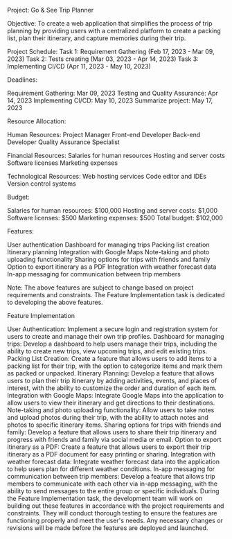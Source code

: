 Project: Go & See Trip Planner

Objective: To create a web application that simplifies the process of trip planning by providing users with a centralized platform to create a packing list, plan their itinerary, and capture memories during their trip.

Project Schedule:
Task 1: Requirement Gathering (Feb 17, 2023 - Mar 09, 2023)
Task 2: Tests creating (Mar 03, 2023 - Apr 14, 2023)
Task 3: Implementing CI/CD (Apr 11, 2023 - May 10, 2023)


Deadlines:

Requirement Gathering: Mar 09, 2023
Testing and Quality Assurance: Apr 14, 2023
Implementing CI/CD: May 10, 2023
Summarize project: May 17, 2023

Resource Allocation:

Human Resources:
Project Manager
Front-end Developer
Back-end Developer
Quality Assurance Specialist

Financial Resources:
Salaries for human resources
Hosting and server costs
Software licenses
Marketing expenses

Technological Resources:
Web hosting services
Code editor and IDEs
Version control systems

Budget:

Salaries for human resources: $100,000
Hosting and server costs: $1,000
Software licenses: $500
Marketing expenses: $500
Total budget: $102,000


Features:

User authentication
Dashboard for managing trips
Packing list creation
Itinerary planning
Integration with Google Maps
Note-taking and photo uploading functionality
Sharing options for trips with friends and family
Option to export itinerary as a PDF
Integration with weather forecast data
In-app messaging for communication between trip members

Note: The above features are subject to change based on project requirements and constraints. The Feature Implementation task is dedicated to developing the above features.

Feature Implementation

User Authentication: Implement a secure login and registration system for users to create and manage their own trip profiles.
Dashboard for managing trips: Develop a dashboard to help users manage their trips, including the ability to create new trips, view upcoming trips, and edit existing trips.
Packing List Creation: Create a feature that allows users to add items to a packing list for their trip, with the option to categorize items and mark them as packed or unpacked.
Itinerary Planning: Develop a feature that allows users to plan their trip itinerary by adding activities, events, and places of interest, with the ability to customize the order and duration of each item.
Integration with Google Maps: Integrate Google Maps into the application to allow users to view their itinerary and get directions to their destinations.
Note-taking and photo uploading functionality: Allow users to take notes and upload photos during their trip, with the ability to attach notes and photos to specific itinerary items.
Sharing options for trips with friends and family: Develop a feature that allows users to share their trip itinerary and progress with friends and family via social media or email.
Option to export itinerary as a PDF: Create a feature that allows users to export their trip itinerary as a PDF document for easy printing or sharing.
Integration with weather forecast data: Integrate weather forecast data into the application to help users plan for different weather conditions.
In-app messaging for communication between trip members: Develop a feature that allows trip members to communicate with each other via in-app messaging, with the ability to send messages to the entire group or specific individuals.
During the Feature Implementation task, the development team will work on building out these features in accordance with the project requirements and constraints. They will conduct thorough testing to ensure the features are functioning properly and meet the user's needs. Any necessary changes or revisions will be made before the features are deployed and launched.





